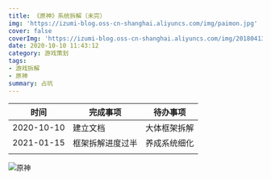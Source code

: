 ```yaml
---
title: 《原神》系统拆解（未完）
img: 'https://izumi-blog.oss-cn-shanghai.aliyuncs.com/img/paimon.jpg'
cover: false
coverImg: 'https://izumi-blog.oss-cn-shanghai.aliyuncs.com/img/20180413101445_VXV2l.png'
date: 2020-10-10 11:43:12
category: 游戏策划
tags: 
- 游戏拆解
- 原神
summary: 占坑
---
```


<!--more--> 

| 时间       | 完成事项         | 待办事项     |
| ---------- | ---------------- | ------------ |
| 2020-10-10 | 建立文档         | 大体框架拆解 |
| 2021-01-15 | 框架拆解进度过半 | 养成系统细化 |
|            |                  |              |



![原神](https://izumi-blog.oss-cn-shanghai.aliyuncs.com/img/原神.png)